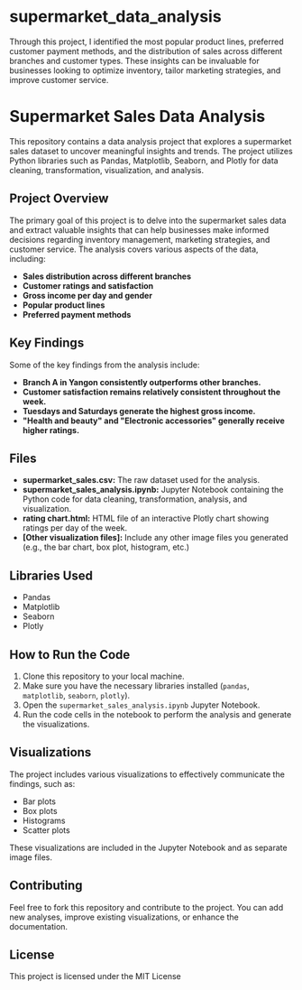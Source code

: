 # supermarket_data_analysis
Through this project, I identified the most popular product lines,  preferred customer payment methods, and the distribution of sales across different branches and customer types. These insights can be invaluable for businesses looking to optimize inventory, tailor marketing strategies, and improve customer service.
# Supermarket Sales Data Analysis

This repository contains a data analysis project that explores a supermarket sales dataset to uncover meaningful insights and trends. The project utilizes Python libraries such as Pandas, Matplotlib, Seaborn, and Plotly for data cleaning, transformation, visualization, and analysis.

## Project Overview

The primary goal of this project is to delve into the supermarket sales data and extract valuable insights that can help businesses make informed decisions regarding inventory management, marketing strategies, and customer service. The analysis covers various aspects of the data, including:

* **Sales distribution across different branches**
* **Customer ratings and satisfaction**
* **Gross income per day and gender**
* **Popular product lines**
* **Preferred payment methods**

## Key Findings

Some of the key findings from the analysis include:

* **Branch A in Yangon consistently outperforms other branches.**
* **Customer satisfaction remains relatively consistent throughout the week.**
* **Tuesdays and Saturdays generate the highest gross income.**
* **"Health and beauty" and "Electronic accessories" generally receive higher ratings.**

## Files

* **supermarket_sales.csv:** The raw dataset used for the analysis.
* **supermarket_sales_analysis.ipynb:** Jupyter Notebook containing the Python code for data cleaning, transformation, analysis, and visualization.
* **rating chart.html:**  HTML file of an interactive Plotly chart showing ratings per day of the week.
* **[Other visualization files]:**  Include any other image files you generated (e.g., the bar chart, box plot, histogram, etc.)

## Libraries Used

* Pandas
* Matplotlib
* Seaborn
* Plotly

## How to Run the Code

1. Clone this repository to your local machine.
2. Make sure you have the necessary libraries installed (`pandas`, `matplotlib`, `seaborn`, `plotly`).
3. Open the `supermarket_sales_analysis.ipynb` Jupyter Notebook.
4. Run the code cells in the notebook to perform the analysis and generate the visualizations.

## Visualizations

The project includes various visualizations to effectively communicate the findings, such as:

* Bar plots
* Box plots
* Histograms
* Scatter plots

These visualizations are included in the Jupyter Notebook and as separate image files.

## Contributing

Feel free to fork this repository and contribute to the project. You can add new analyses, improve existing visualizations, or enhance the documentation.

## License

This project is licensed under the MIT License
